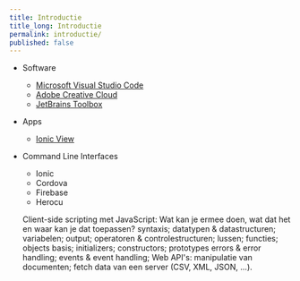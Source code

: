 ```yaml
---
title: Introductie
title_long: Introductie
permalink: introductie/
published: false
---
```


- Software
  - [Microsoft Visual Studio Code]()
  - [Adobe Creative Cloud](http://www.adobe.com/be_en/creativecloud.html)
  - [JetBrains Toolbox](https://www.jetbrains.com/toolbox/)
- Apps
  - [Ionic View](https://view.ionic.io/)
- Command Line Interfaces
  - Ionic
  - Cordova
  - Firebase  
  - Herocu


  Client-side scripting met JavaScript:
Wat kan je ermee doen, wat dat het en waar kan je dat toepassen?
syntaxis;
datatypen & datastructuren;
variabelen;
output;
operatoren & controlestructuren;
lussen;
functies;
objects
basis;
initializers;
constructors;
prototypes
errors & error handling;
events & event handling;
Web API's:
manipulatie van documenten;
fetch data van een server (CSV, XML, JSON, ...).

